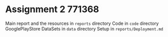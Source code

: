 # Assignment 2  771368
Main report and the resources in `reports` directory 
Code in `code` directory
GooglePlayStore DataSets in `data` directory
Setup in `reports/Deployment.md`




